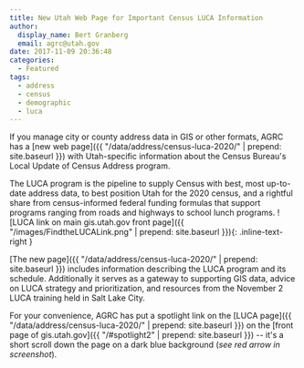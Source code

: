 ```yaml
---
title: New Utah Web Page for Important Census LUCA Information
author:
  display_name: Bert Granberg
  email: agrc@utah.gov
date: 2017-11-09 20:36:48
categories:
  - Featured
tags:
  - address
  - census
  - demographic
  - luca
---
```

If you manage city or county address data in GIS or other formats, AGRC has a [new web page]({{ "/data/address/census-luca-2020/" | prepend: site.baseurl }}) with Utah-specific information about the Census Bureau's Local Update of Census Address program.

The LUCA program is the pipeline to supply Census with best, most up-to-date address data, to best position Utah for the 2020 census, and a rightful share from census-informed federal funding formulas that support programs ranging from roads and highways to school lunch programs.
![LUCA link on main gis.utah.gov front page]({{ "/images/FindtheLUCALink.png" | prepend: site.baseurl }}){: .inline-text-right }

[The new page]({{ "/data/address/census-luca-2020/" | prepend: site.baseurl }}) includes information describing the LUCA program and its schedule. Additionally it serves as a gateway to supporting GIS data, advice on LUCA strategy and prioritization, and resources from the November 2 LUCA training held in Salt Lake City.

For your convenience, AGRC has put a spotlight link on the [LUCA page]({{ "/data/address/census-luca-2020/" | prepend: site.baseurl }}) on the [front page of gis.utah.gov]({{ "/#spotlight2" | prepend: site.baseurl }}) -- it's a short scroll down the page on a dark blue background (_see red arrow in screenshot_).
